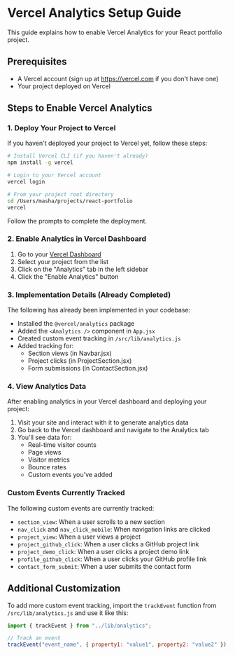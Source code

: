 # Vercel Analytics Setup Guide

This guide explains how to enable Vercel Analytics for your React portfolio project.

## Prerequisites

- A Vercel account (sign up at https://vercel.com if you don't have one)
- Your project deployed on Vercel

## Steps to Enable Vercel Analytics

### 1. Deploy Your Project to Vercel

If you haven't deployed your project to Vercel yet, follow these steps:

```bash
# Install Vercel CLI (if you haven't already)
npm install -g vercel

# Login to your Vercel account
vercel login

# From your project root directory
cd /Users/masha/projects/react-portfolio
vercel
```

Follow the prompts to complete the deployment.

### 2. Enable Analytics in Vercel Dashboard

1. Go to your [Vercel Dashboard](https://vercel.com/dashboard)
2. Select your project from the list
3. Click on the "Analytics" tab in the left sidebar
4. Click the "Enable Analytics" button

### 3. Implementation Details (Already Completed)

The following has already been implemented in your codebase:

- Installed the `@vercel/analytics` package
- Added the `<Analytics />` component in `App.jsx`
- Created custom event tracking in `/src/lib/analytics.js`
- Added tracking for:
  - Section views (in Navbar.jsx)
  - Project clicks (in ProjectSection.jsx)
  - Form submissions (in ContactSection.jsx)

### 4. View Analytics Data

After enabling analytics in your Vercel dashboard and deploying your project:

1. Visit your site and interact with it to generate analytics data
2. Go back to the Vercel dashboard and navigate to the Analytics tab
3. You'll see data for:
   - Real-time visitor counts
   - Page views
   - Visitor metrics
   - Bounce rates
   - Custom events you've added

### Custom Events Currently Tracked

The following custom events are currently tracked:

- `section_view`: When a user scrolls to a new section
- `nav_click` and `nav_click_mobile`: When navigation links are clicked
- `project_view`: When a user views a project
- `project_github_click`: When a user clicks a GitHub project link
- `project_demo_click`: When a user clicks a project demo link
- `profile_github_click`: When a user clicks your GitHub profile link
- `contact_form_submit`: When a user submits the contact form

## Additional Customization

To add more custom event tracking, import the `trackEvent` function from `/src/lib/analytics.js` and use it like this:

```jsx
import { trackEvent } from "../lib/analytics";

// Track an event
trackEvent("event_name", { property1: "value1", property2: "value2" });
```
